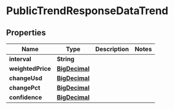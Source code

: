 
# PublicTrendResponseDataTrend

## Properties
Name | Type | Description | Notes
------------ | ------------- | ------------- | -------------
**interval** | **String** |  | 
**weightedPrice** | [**BigDecimal**](BigDecimal.md) |  | 
**changeUsd** | [**BigDecimal**](BigDecimal.md) |  | 
**changePct** | [**BigDecimal**](BigDecimal.md) |  | 
**confidence** | [**BigDecimal**](BigDecimal.md) |  | 



